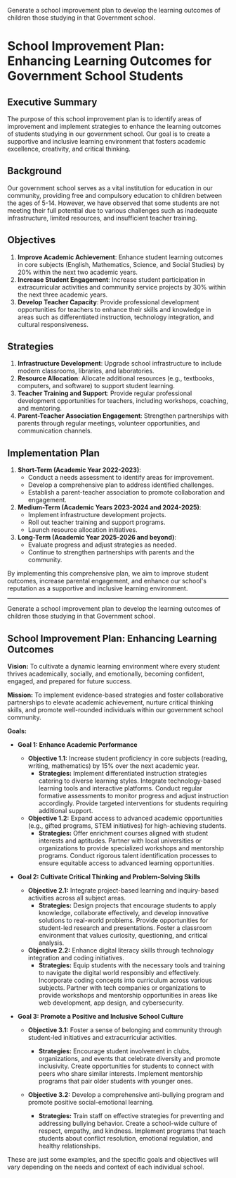 Generate a school improvement plan to develop the learning outcomes of children those studying in that Government school.

**School Improvement Plan: Enhancing Learning Outcomes for Government School Students**
=====================================================================================

**Executive Summary**
-------------------

The purpose of this school improvement plan is to identify areas of improvement and implement strategies to enhance the learning outcomes of students studying in our government school. Our goal is to create a supportive and inclusive learning environment that fosters academic excellence, creativity, and critical thinking.

**Background**
-------------

Our government school serves as a vital institution for education in our community, providing free and compulsory education to children between the ages of 5-14. However, we have observed that some students are not meeting their full potential due to various challenges such as inadequate infrastructure, limited resources, and insufficient teacher training.

**Objectives**
-------------

1. **Improve Academic Achievement**: Enhance student learning outcomes in core subjects (English, Mathematics, Science, and Social Studies) by 20% within the next two academic years.
2. **Increase Student Engagement**: Increase student participation in extracurricular activities and community service projects by 30% within the next three academic years.
3. **Develop Teacher Capacity**: Provide professional development opportunities for teachers to enhance their skills and knowledge in areas such as differentiated instruction, technology integration, and cultural responsiveness.

**Strategies**
-------------

1. **Infrastructure Development**: Upgrade school infrastructure to include modern classrooms, libraries, and laboratories.
2. **Resource Allocation**: Allocate additional resources (e.g., textbooks, computers, and software) to support student learning.
3. **Teacher Training and Support**: Provide regular professional development opportunities for teachers, including workshops, coaching, and mentoring.
4. **Parent-Teacher Association Engagement**: Strengthen partnerships with parents through regular meetings, volunteer opportunities, and communication channels.

**Implementation Plan**
---------------------

1. **Short-Term (Academic Year 2022-2023)**:
	* Conduct a needs assessment to identify areas for improvement.
	* Develop a comprehensive plan to address identified challenges.
	* Establish a parent-teacher association to promote collaboration and engagement.
2. **Medium-Term (Academic Years 2023-2024 and 2024-2025)**:
	* Implement infrastructure development projects.
	* Roll out teacher training and support programs.
	* Launch resource allocation initiatives.
3. **Long-Term (Academic Year 2025-2026 and beyond)**:
	* Evaluate progress and adjust strategies as needed.
	* Continue to strengthen partnerships with parents and the community.

By implementing this comprehensive plan, we aim to improve student outcomes, increase parental engagement, and enhance our school's reputation as a supportive and inclusive learning environment.

---
Generate a school improvement plan to develop the learning outcomes of children those studying in that Government school.


## School Improvement Plan: Enhancing Learning Outcomes 

**Vision:** To cultivate a dynamic learning environment where every student thrives academically, socially, and emotionally, becoming confident, engaged, and prepared for future success.

**Mission:**  To implement evidence-based strategies and foster collaborative partnerships to elevate academic achievement, nurture critical thinking skills, and promote well-rounded individuals within our government school community.

**Goals:**

* **Goal 1: Enhance Academic Performance**
    * **Objective 1.1:** Increase student proficiency in core subjects (reading, writing, mathematics) by 15% over the next academic year.
        * **Strategies:** Implement differentiated instruction strategies catering to diverse learning styles. Integrate technology-based learning tools and interactive platforms. Conduct regular formative assessments to monitor progress and adjust instruction accordingly. Provide targeted interventions for students requiring additional support.
    * **Objective 1.2:**  Expand access to advanced academic opportunities (e.g., gifted programs, STEM initiatives) for high-achieving students.
        * **Strategies:** Offer enrichment courses aligned with student interests and aptitudes. Partner with local universities or organizations to provide specialized workshops and mentorship programs. Conduct rigorous talent identification processes to ensure equitable access to advanced learning opportunities.

* **Goal 2: Cultivate Critical Thinking and Problem-Solving Skills**
    * **Objective 2.1:** Integrate project-based learning and inquiry-based activities across all subject areas.
        * **Strategies:** Design projects that encourage students to apply knowledge, collaborate effectively, and develop innovative solutions to real-world problems. Provide opportunities for student-led research and presentations. Foster a classroom environment that values curiosity, questioning, and critical analysis.
    * **Objective 2.2:**  Enhance digital literacy skills through technology integration and coding initiatives.
        * **Strategies:** Equip students with the necessary tools and training to navigate the digital world responsibly and effectively. Incorporate coding concepts into curriculum across various subjects. Partner with tech companies or organizations to provide workshops and mentorship opportunities in areas like web development, app design, and cybersecurity.

* **Goal 3: Promote a Positive and Inclusive School Culture**
    * **Objective 3.1:**  Foster a sense of belonging and community through student-led initiatives and extracurricular activities.
        * **Strategies:** Encourage student involvement in clubs, organizations, and events that celebrate diversity and promote inclusivity. Create opportunities for students to connect with peers who share similar interests. Implement mentorship programs that pair older students with younger ones.

    * **Objective 3.2:**  Develop a comprehensive anti-bullying program and promote positive social-emotional learning.
        * **Strategies:** Train staff on effective strategies for preventing and addressing bullying behavior. Create a school-wide culture of respect, empathy, and kindness. Implement programs that teach students about conflict resolution, emotional regulation, and healthy relationships.


These are just some examples, and the specific goals and objectives will vary depending on the needs and context of each individual school.
